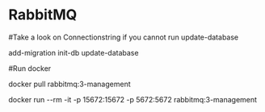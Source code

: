 # RabbitMQ

#Take a look on Connectionstring if you cannot run update-database

add-migration init-db
update-database

#Run docker

docker pull rabbitmq:3-management

docker run --rm -it -p 15672:15672 -p 5672:5672 rabbitmq:3-management

